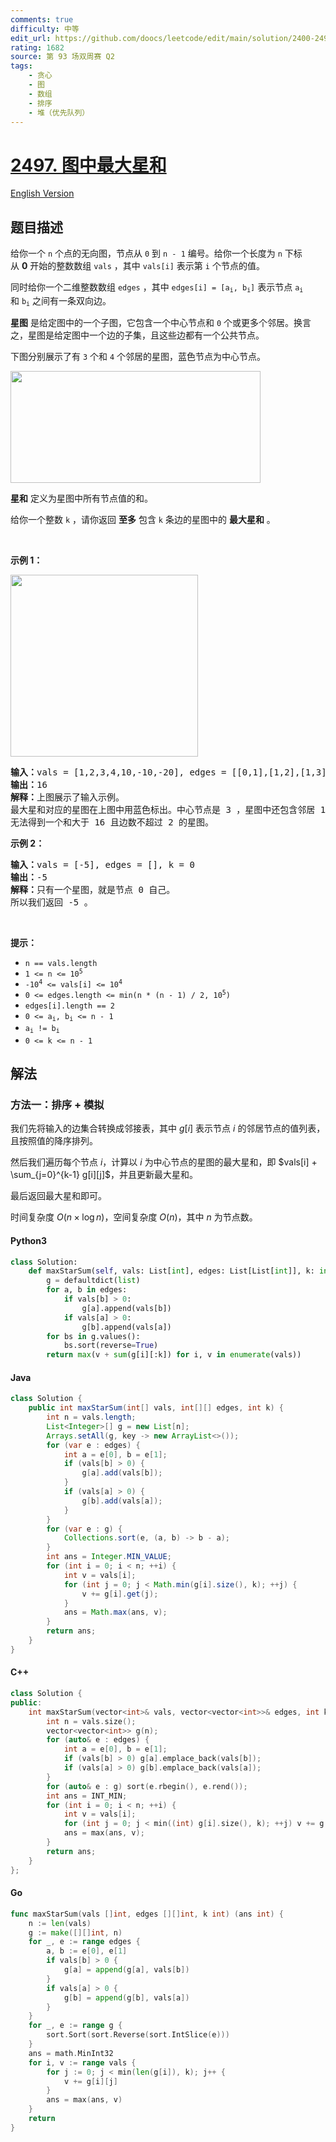 ```yaml
---
comments: true
difficulty: 中等
edit_url: https://github.com/doocs/leetcode/edit/main/solution/2400-2499/2497.Maximum%20Star%20Sum%20of%20a%20Graph/README.md
rating: 1682
source: 第 93 场双周赛 Q2
tags:
    - 贪心
    - 图
    - 数组
    - 排序
    - 堆（优先队列）
---
```


<!-- problem:start -->

# [2497. 图中最大星和](https://leetcode.cn/problems/maximum-star-sum-of-a-graph)

[English Version](/solution/2400-2499/2497.Maximum%20Star%20Sum%20of%20a%20Graph/README_EN.md)

## 题目描述

<!-- description:start -->

<p>给你一个&nbsp;<code>n</code>&nbsp;个点的无向图，节点从&nbsp;<code>0</code>&nbsp;到&nbsp;<code>n - 1</code>&nbsp;编号。给你一个长度为 <code>n</code>&nbsp;下标从&nbsp;<strong>0</strong>&nbsp;开始的整数数组&nbsp;<code>vals</code>&nbsp;，其中&nbsp;<code>vals[i]</code>&nbsp;表示第&nbsp;<code>i</code>&nbsp;个节点的值。</p>

<p>同时给你一个二维整数数组&nbsp;<code>edges</code>&nbsp;，其中&nbsp;<code>edges[i] = [a<sub>i</sub>, b<sub>i</sub>]</code>&nbsp;表示节点&nbsp;<code>a<sub>i</sub></code> 和&nbsp;<code>b<sub>i</sub></code>&nbsp;之间有一条双向边。</p>

<p><strong>星图</strong>&nbsp;是给定图中的一个子图，它包含一个中心节点和&nbsp;<code>0</code>&nbsp;个或更多个邻居。换言之，星图是给定图中一个边的子集，且这些边都有一个公共节点。</p>

<p>下图分别展示了有 <code>3</code>&nbsp;个和 <code>4</code>&nbsp;个邻居的星图，蓝色节点为中心节点。</p>

<p><img alt="" src="https://fastly.jsdelivr.net/gh/doocs/leetcode@main/solution/2400-2499/2497.Maximum%20Star%20Sum%20of%20a%20Graph/images/max-star-sum-descdrawio.png" style="width: 400px; height: 179px;"></p>

<p><strong>星和</strong> 定义为星图中所有节点值的和。</p>

<p>给你一个整数&nbsp;<code>k</code>&nbsp;，请你返回 <strong>至多</strong>&nbsp;包含 <code>k</code>&nbsp;条边的星图中的 <strong>最大星和</strong>&nbsp;。</p>

<p>&nbsp;</p>

<p><strong>示例 1：</strong></p>

<p><img alt="" src="https://fastly.jsdelivr.net/gh/doocs/leetcode@main/solution/2400-2499/2497.Maximum%20Star%20Sum%20of%20a%20Graph/images/max-star-sum-example1drawio.png" style="width: 300px; height: 291px;"></p>

<pre><b>输入：</b>vals = [1,2,3,4,10,-10,-20], edges = [[0,1],[1,2],[1,3],[3,4],[3,5],[3,6]], k = 2
<b>输出：</b>16
<b>解释：</b>上图展示了输入示例。
最大星和对应的星图在上图中用蓝色标出。中心节点是 3 ，星图中还包含邻居 1 和 4 。
无法得到一个和大于 16 且边数不超过 2 的星图。
</pre>

<p><strong>示例 2：</strong></p>

<pre><b>输入：</b>vals = [-5], edges = [], k = 0
<b>输出：</b>-5
<b>解释：</b>只有一个星图，就是节点 0 自己。
所以我们返回 -5 。
</pre>

<p>&nbsp;</p>

<p><strong>提示：</strong></p>

<ul>
	<li><code>n == vals.length</code></li>
	<li><code>1 &lt;= n &lt;= 10<sup>5</sup></code></li>
	<li><code>-10<sup>4</sup> &lt;= vals[i] &lt;= 10<sup>4</sup></code></li>
	<li><code>0 &lt;= edges.length &lt;= min(n * (n - 1) / 2</code><code>, 10<sup>5</sup>)</code></li>
	<li><code>edges[i].length == 2</code></li>
	<li><code>0 &lt;= a<sub>i</sub>, b<sub>i</sub> &lt;= n - 1</code></li>
	<li><code>a<sub>i</sub> != b<sub>i</sub></code></li>
	<li><code>0 &lt;= k &lt;= n - 1</code></li>
</ul>

<!-- description:end -->

## 解法

<!-- solution:start -->

### 方法一：排序 + 模拟

我们先将输入的边集合转换成邻接表，其中 $g[i]$ 表示节点 $i$ 的邻居节点的值列表，且按照值的降序排列。

然后我们遍历每个节点 $i$，计算以 $i$ 为中心节点的星图的最大星和，即 $vals[i] + \sum_{j=0}^{k-1} g[i][j]$，并且更新最大星和。

最后返回最大星和即可。

时间复杂度 $O(n \times \log n)$，空间复杂度 $O(n)$，其中 $n$ 为节点数。

<!-- tabs:start -->

#### Python3

```python
class Solution:
    def maxStarSum(self, vals: List[int], edges: List[List[int]], k: int) -> int:
        g = defaultdict(list)
        for a, b in edges:
            if vals[b] > 0:
                g[a].append(vals[b])
            if vals[a] > 0:
                g[b].append(vals[a])
        for bs in g.values():
            bs.sort(reverse=True)
        return max(v + sum(g[i][:k]) for i, v in enumerate(vals))
```

#### Java

```java
class Solution {
    public int maxStarSum(int[] vals, int[][] edges, int k) {
        int n = vals.length;
        List<Integer>[] g = new List[n];
        Arrays.setAll(g, key -> new ArrayList<>());
        for (var e : edges) {
            int a = e[0], b = e[1];
            if (vals[b] > 0) {
                g[a].add(vals[b]);
            }
            if (vals[a] > 0) {
                g[b].add(vals[a]);
            }
        }
        for (var e : g) {
            Collections.sort(e, (a, b) -> b - a);
        }
        int ans = Integer.MIN_VALUE;
        for (int i = 0; i < n; ++i) {
            int v = vals[i];
            for (int j = 0; j < Math.min(g[i].size(), k); ++j) {
                v += g[i].get(j);
            }
            ans = Math.max(ans, v);
        }
        return ans;
    }
}
```

#### C++

```cpp
class Solution {
public:
    int maxStarSum(vector<int>& vals, vector<vector<int>>& edges, int k) {
        int n = vals.size();
        vector<vector<int>> g(n);
        for (auto& e : edges) {
            int a = e[0], b = e[1];
            if (vals[b] > 0) g[a].emplace_back(vals[b]);
            if (vals[a] > 0) g[b].emplace_back(vals[a]);
        }
        for (auto& e : g) sort(e.rbegin(), e.rend());
        int ans = INT_MIN;
        for (int i = 0; i < n; ++i) {
            int v = vals[i];
            for (int j = 0; j < min((int) g[i].size(), k); ++j) v += g[i][j];
            ans = max(ans, v);
        }
        return ans;
    }
};
```

#### Go

```go
func maxStarSum(vals []int, edges [][]int, k int) (ans int) {
	n := len(vals)
	g := make([][]int, n)
	for _, e := range edges {
		a, b := e[0], e[1]
		if vals[b] > 0 {
			g[a] = append(g[a], vals[b])
		}
		if vals[a] > 0 {
			g[b] = append(g[b], vals[a])
		}
	}
	for _, e := range g {
		sort.Sort(sort.Reverse(sort.IntSlice(e)))
	}
	ans = math.MinInt32
	for i, v := range vals {
		for j := 0; j < min(len(g[i]), k); j++ {
			v += g[i][j]
		}
		ans = max(ans, v)
	}
	return
}
```

<!-- tabs:end -->

<!-- solution:end -->

<!-- problem:end -->
